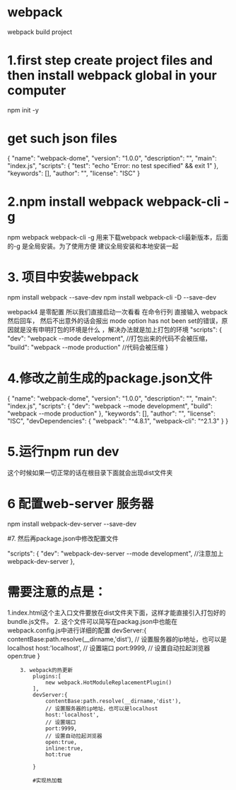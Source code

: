 # webpack
webpack build project

# 1.first step  create project files and then install webpack global in your computer

npm init -y

# get such json files
{
  "name": "webpack-dome",
  "version": "1.0.0",
  "description": "",
  "main": "index.js",
  "scripts": {
    "test": "echo \"Error: no test specified\" && exit 1"
  },
  "keywords": [],
  "author": "",
  "license": "ISC"
}
# 2.npm install webpack webpack-cli -g

npm webpack webpack-cli -g 用来下载webpack webpack-cli最新版本，后面的-g 是全局安装。为了使用方便 建议全局安装和本地安装一起

# 3. 项目中安装webpack

npm install webpack --save-dev
npm install webpack-cli -D --save-dev

 webpack4 是零配置 所以我们直接启动一次看看 在命令行列 直接输入 webpack 然后回车， 然后不出意外的话会报出 mode option has not been set的错误，原因就是没有申明打包的环境是什么
 ，解决办法就是加上打包的环境
 "scripts": {
   "dev": "webpack --mode development", //打包出来的代码不会被压缩，
   "build": "webpack --mode production"  //代码会被压缩
 }

# 4.修改之前生成的package.json文件

{
  "name": "webpack-dome",
  "version": "1.0.0",
  "description": "",
  "main": "index.js",
  "scripts": {
    "dev": "webpack --mode development",
    "build": "webpack --mode production"
  },
  "keywords": [],
  "author": "",
  "license": "ISC",
  "devDependencies": {
     "webpack": "^4.8.1",
     "webpack-cli": "^2.1.3"
  }
}

# 5.运行npm run dev

这个时候如果一切正常的话在根目录下面就会出现dist文件夹


# 6 配置web-server 服务器
npm install webpack-dev-server --save-dev

#7. 然后再package.json中修改配置文件

"scripts": {
    "dev": "webpack-dev-server --mode development",  //注意加上webpack-dev-server
  },

  #  需要注意的点是：
  1.index.html这个主入口文件要放在dist文件夹下面，这样才能直接引入打包好的bundle.js文件。
  2. 这个文件可以简写在packag.json中也能在webpack.config.js中进行详细的配置
  devServer:{
            contentBase:path.resolve(__dirname,'dist'),
            // 设置服务器的ip地址，也可以是localhost
            host:'localhost',
            // 设置端口
            port:9999,
            // 设置自动拉起浏览器
            open:true
        }

        3. webpack的热更新
            plugins:[
                new webpack.HotModuleReplacementPlugin()
            ],
            devServer:{
                contentBase:path.resolve(__dirname,'dist'),
                // 设置服务器的ip地址，也可以是localhost
                host:'localhost',
                // 设置端口
                port:9999,
                // 设置自动拉起浏览器
                open:true,
                inline:true,
                hot:true

            }

            #实现热加载




